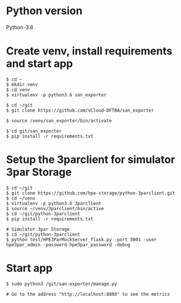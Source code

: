 # Python version

Python-3.6

# Create venv, install requirements and start app

```
$ cd ~
$ mkdir venv
$ cd venv
$ virtualenv -p python3.6 san_exporter

$ cd ~/git
$ git clone https://github.com/vCloud-DFTBA/san_exporter

$ source /venv/san_exporter/bin/activate

$ cd git/san_exporter
$ pip install -r requirements.txt
```

# Setup the 3parclient for simulator 3par Storage

```
$ cd ~/git
$ git clone https://github.com/hpe-storage/python-3parclient.git
$ cd ~/venv
$ virtualenv -p python3.6 3parclient
$ source ~/venv/3parclient/bin/active
$ cd ~/git/python-3parclient
$ pip install -r requirements.txt

# Simulator 3par Storage
$ cd ~/git/python-3parclient
$ python test/HPE3ParMockServer_flask.py -port 5001 -user hpe3par_admin -password hpe3par_password -debug
```

# Start app
```
$ sudo python3 /git/san-exporter/manage.py

# Go to the address "http://localhost:8888" to see the metrics

```

